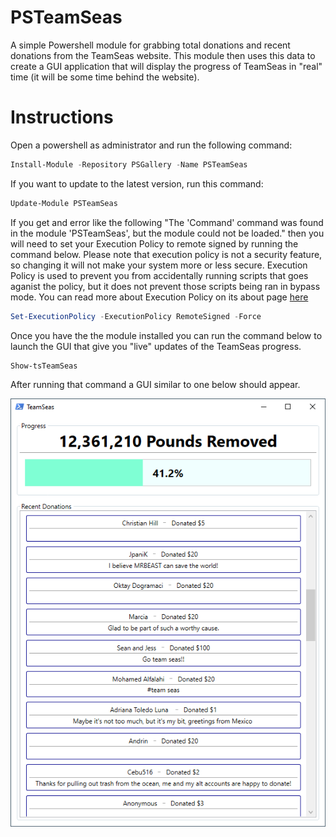 # PSTeamSeas
A simple Powershell module for grabbing total donations and recent donations from the TeamSeas website. This module then uses this data to create a GUI application that will display the progress of TeamSeas in "real" time (it will be some time behind the website).

# Instructions
Open a powershell as administrator and run the following command:
```Powershell
Install-Module -Repository PSGallery -Name PSTeamSeas
```

If you want to update to the latest version, run this command:
```Powershell
Update-Module PSTeamSeas
```

If you get and error like the following "The 'Command' command was found in the module 'PSTeamSeas', but the module could not be loaded." then you will need to set your Execution Policy to remote signed by running the command below. Please note that execution policy is not a security feature, so changing it will not make your system more or less secure. Execution Policy is used to prevent you from accidentally running scripts that goes aganist the policy, but it does not prevent those scripts being ran in bypass mode. You can read more about Execution Policy on its about page [here](https://docs.microsoft.com/en-us/powershell/module/microsoft.powershell.core/about/about_execution_policies?view=powershell-7.1)
```Powershell
Set-ExecutionPolicy -ExecutionPolicy RemoteSigned -Force
```

Once you have the the module installed you can run the command below to launch the GUI that give you "live" updates of the TeamSeas progress.
```Powershell
Show-tsTeamSeas
```
After running that command a GUI similar to one below should appear.

![Example TeamSeas GUI](https://github.com/MrPig91/PSTeamSeas/blob/main/TeamSeasGUI.png)
